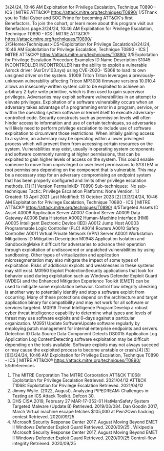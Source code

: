 3/24/24, 10:46 AM Exploitation for Privilege Escalation, Technique T0890 - ICS | MITRE ATT&CK®
https://attack.mitre.org/techniques/T0890/ 1/5Thank you to Tidal Cyber and SOC Prime for becoming ATT&CK's ﬁrst Benefactors. To join the cohort, or learn more about this program visit our
Benefactors page.3/24/24, 10:46 AM Exploitation for Privilege Escalation, Technique T0890 - ICS | MITRE ATT&CK®
https://attack.mitre.org/techniques/T0890/ 2/5Home>Techniques>ICS>Exploitation for Privilege Escalation3/24/24, 10:46 AM Exploitation for Privilege Escalation, Technique T0890 - ICS | MITRE ATT&CK®
https://attack.mitre.org/techniques/T0890/ 3/5Exploitation for Privilege Escalation
Procedure Examples
ID Name Description
S1045 INCONTROLLER INCONTROLLER has the ability to exploit a vulnerable Asrock driver (AsrDrv103.sys) using CVE-2020-
15368 to load its own unsigned driver on the system.
S1009 Triton Triton leverages a previously-unknown vulnerability affecting Tricon MP3008 ﬁrmware versions 10.010.4
allows an insecurely-written system call to be exploited to achieve an arbitrary 2-byte write primitive, which
is then used to gain supervisor privileges. Adversaries may exploit software vulnerabilities in an attempt to elevate privileges. Exploitation of a software vulnerability occurs when an
adversary takes advantage of a programming error in a program, service, or within the operating system software or kernel itself to execute
adversary-controlled code. Security constructs such as permission levels will often hinder access to information and use of certain
techniques, so adversaries will likely need to perform privilege escalation to include use of software exploitation to circumvent those
restrictions. 
When initially gaining access to a system, an adversary may be operating within a lower privileged process which will prevent them from
accessing certain resources on the system. Vulnerabilities may exist, usually in operating system components and software commonly
running at higher permissions, that can be exploited to gain higher levels of access on the system. This could enable someone to move from
unprivileged or user level permissions to SYSTEM or root permissions depending on the component that is vulnerable. This may be a
necessary step for an adversary compromising an endpoint system that has been properly conﬁgured and limits other privilege escalation
methods. [1]
[1]
Version PermalinkID: T0890
Sub-techniques:  No sub-techniques
 
Tactic: Privilege Escalation
 
Platforms: None
Version: 1.1
Created: 13 April 2021
Last Modiﬁed: 13 October 2023
[2]
[3]3/24/24, 10:46 AM Exploitation for Privilege Escalation, Technique T0890 - ICS | MITRE ATT&CK®
https://attack.mitre.org/techniques/T0890/ 4/5Targeted Assets
ID Asset
A0008 Application Server
A0007 Control Server
A0009 Data Gateway
A0006 Data Historian
A0002 Human-Machine Interface (HMI)
A0005 Intelligent Electronic Device (IED)
A0012 Jump Host
A0003 Programmable Logic Controller (PLC)
A0014 Routers
A0010 Safety Controller
A0011 Virtual Private Network (VPN) Server
A0001 Workstation
Mitigations
ID Mitigation Description
M0948 Application
Isolation and
SandboxingMake it diﬃcult for adversaries to advance their operation through exploitation of undiscovered or
unpatched vulnerabilities by using sandboxing. Other types of virtualization and application
microsegmentation may also mitigate the impact of some types of exploitation. Risks of additional
exploits and weaknesses in these systems may still exist. 
M0950 Exploit
ProtectionSecurity applications that look for behavior used during exploitation such as Windows Defender Exploit
Guard (WDEG) and the Enhanced Mitigation Experience Toolkit (EMET) can be used to mitigate some
exploitation behavior. Control ﬂow integrity checking is another way to potentially identify and stop a
software exploit from occurring. Many of these protections depend on the architecture and target
application binary for compatibility and may not work for all software or services targeted.
M0919 Threat
Intelligence
ProgramDevelop a robust cyber threat intelligence capability to determine what types and levels of threat may use
software exploits and 0-days against a particular organization.
M0951 Update
SoftwareUpdate software regularly by employing patch management for internal enterprise endpoints and servers.
Detection
ID Data Source Data Component Detects
DS0015 Application Log Application Log
ContentDetecting software exploitation may be diﬃcult depending on the tools available.
Software exploits may not always succeed or may cause the exploited process to
become unstable or crash.[4]
[5]
[6]3/24/24, 10:46 AM Exploitation for Privilege Escalation, Technique T0890 - ICS | MITRE ATT&CK®
https://attack.mitre.org/techniques/T0890/ 5/5References
1. The MITRE Corporation The MITRE Corporation ATT&CK
T1068: Exploitation for Privilege Escalation Retrieved.
2021/04/12 ATT&CK T1068: Exploitation for Privilege
Escalation Retrieved. 2021/04/12
2. Jimmy Wylie. (2022, August). Analyzing PIPEDREAM:
Challenges in Testing an ICS Attack Toolkit. Defcon 30.
3. DHS CISA 2019, February 27 MAR-17-352-01 HatManSafety
System Targeted Malware (Update B) Retrieved. 2019/03/084. Dan Goodin 2017, March Virtual machine escape fetches
$105,000 at Pwn2Own hacking contest Retrieved. 2020/09/25
5. Microsoft Security Response Center 2017, August Moving
Beyond EMET II Windows Defender Exploit Guard Retrieved.
2020/09/25
 . Wikipedia Microsoft Security Response Center 2017, August
Moving Beyond EMET II Windows Defender Exploit Guard
Retrieved. 2020/09/25 Control-ﬂow integrity Retrieved.
2020/09/25